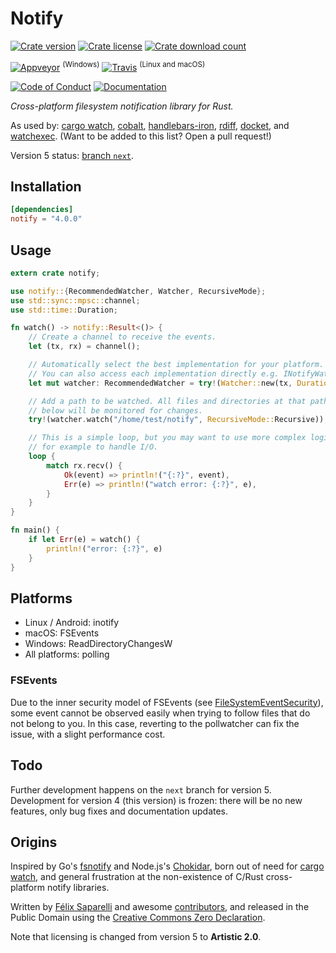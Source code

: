 # Notify

[![Crate version](https://img.shields.io/crates/v/notify.svg?style=flat-square)][crate]
[![Crate license](https://img.shields.io/crates/l/notify.svg?style=flat-square)][cc0]
[![Crate download count](https://img.shields.io/crates/d/notify.svg?style=flat-square)][crate]

[![Appveyor](https://img.shields.io/appveyor/ci/passcod/rsnotify.svg?style=flat-square)][build-windows] <sup>(Windows)</sup>
[![Travis](https://img.shields.io/travis/passcod/notify.svg?style=flat-square)][build-unix] <sup>(Linux and macOS)</sup>

[![Code of Conduct](https://img.shields.io/badge/contributor-covenant-123456.svg?style=flat-square)][coc]
[![Documentation](https://img.shields.io/badge/documentation-docs.rs-df3600.svg?style=flat-square)][docs]


_Cross-platform filesystem notification library for Rust._


As used by: [cargo watch], [cobalt], [handlebars-iron], [rdiff], [docket], and
[watchexec]. (Want to be added to this list? Open a pull request!)

Version 5 status: [branch `next`](https://github.com/passcod/notify/tree/next#status).

## Installation

```toml
[dependencies]
notify = "4.0.0"
```

## Usage

```rust
extern crate notify;

use notify::{RecommendedWatcher, Watcher, RecursiveMode};
use std::sync::mpsc::channel;
use std::time::Duration;

fn watch() -> notify::Result<()> {
    // Create a channel to receive the events.
    let (tx, rx) = channel();

    // Automatically select the best implementation for your platform.
    // You can also access each implementation directly e.g. INotifyWatcher.
    let mut watcher: RecommendedWatcher = try!(Watcher::new(tx, Duration::from_secs(2)));

    // Add a path to be watched. All files and directories at that path and
    // below will be monitored for changes.
    try!(watcher.watch("/home/test/notify", RecursiveMode::Recursive));

    // This is a simple loop, but you may want to use more complex logic here,
    // for example to handle I/O.
    loop {
        match rx.recv() {
            Ok(event) => println!("{:?}", event),
            Err(e) => println!("watch error: {:?}", e),
        }
    }
}

fn main() {
    if let Err(e) = watch() {
        println!("error: {:?}", e)
    }
}
```

## Platforms

- Linux / Android: inotify
- macOS: FSEvents
- Windows: ReadDirectoryChangesW
- All platforms: polling

### FSEvents

Due to the inner security model of FSEvents (see [FileSystemEventSecurity]),
some event cannot be observed easily when trying to follow files that do not
belong to you. In this case, reverting to the pollwatcher can fix the issue,
with a slight performance cost.

## Todo

Further development happens on the `next` branch for version 5. Development for
version 4 (this version) is frozen: there will be no new features, only bug
fixes and documentation updates.

## Origins

Inspired by Go's [fsnotify] and Node.js's [Chokidar], born out of need for
[cargo watch], and general frustration at the non-existence of C/Rust
cross-platform notify libraries.

Written by [Félix Saparelli] and awesome [contributors], and released in the
Public Domain using the [Creative Commons Zero Declaration][cc0].

Note that licensing is changed from version 5 to **Artistic 2.0**.

[Chokidar]: https://github.com/paulmillr/chokidar
[FileSystemEventSecurity]: https://developer.apple.com/library/mac/documentation/Darwin/Conceptual/FSEvents_ProgGuide/FileSystemEventSecurity/FileSystemEventSecurity.html
[Félix Saparelli]: https://passcod.name
[build-unix]: https://travis-ci.org/passcod/notify
[build-windows]: https://ci.appveyor.com/project/passcod/rsnotify
[cargo watch]: https://github.com/passcod/cargo-watch
[cc0]: https://creativecommons.org/publicdomain/zero/1.0/
[cobalt]: https://github.com/cobalt-org/cobalt.rs
[coc]: http://contributor-covenant.org/version/1/4/
[contributors]: https://github.com/passcod/notify/graphs/contributors
[crate]: https://crates.io/crates/notify
[docs-debounce]: https://docs.rs/notify/#default-debounced-api
[docs-raw]: https://docs.rs/notify/#raw-api
[docs-recursivemode]: https://docs.rs/notify/*/notify/enum.RecursiveMode.html
[docs-v2]: https://docs.rs/notify/2
[docs]: https://docs.rs/notify
[docket]: https://iwillspeak.github.io/docket/
[fsnotify]: https://github.com/go-fsnotify/fsnotify
[handlebars-iron]: https://github.com/sunng87/handlebars-iron
[rdiff]: https://github.com/dyule/rdiff
[watchexec]: https://github.com/mattgreen/watchexec
